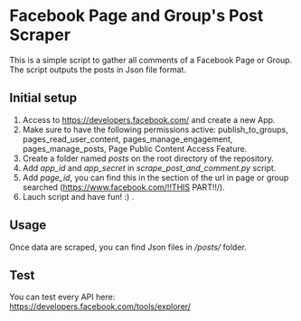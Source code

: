 # Facebook Page and Group's Post Scraper

This is a simple script to gather all comments of a Facebook Page or Group.
The script  outputs the posts in Json file format.


## Initial setup

1. Access to https://developers.facebook.com/ and create a new App.
2. Make sure to have the following permissions active: publish_to_groups, pages_read_user_content, pages_manage_engagement, pages_manage_posts, Page Public Content Access Feature.
3. Create a folder named *posts* on the root directory of the repository.
4. Add *app_id* and *app_secret* in *scrape_post_and_comment.py* script.
5. Add *page_id*, you can find this in the section of the url in page or group searched  (https://www.facebook.com/!!THIS PART!!/).
6. Lauch script and have fun! :) .

## Usage

Once data are scraped, you can find Json files in */posts/* folder.

## Test
You can test every API here: https://developers.facebook.com/tools/explorer/
